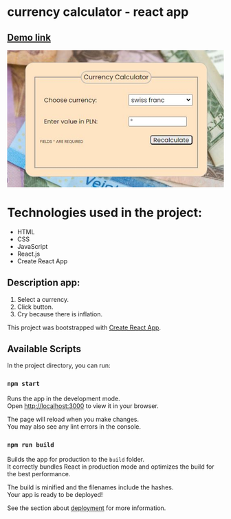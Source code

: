 # currency calculator - react app

## [Demo link](https://adamwilczak.github.io/currrency-calculator---react/)

![Alt text](public/Przechwytywanie.JPG)
# Technologies used in the project:
- HTML
- CSS
- JavaScript
- React.js
- Create React App



## Description app:
1. Select a currency.
2. Click button.
3. Cry because there is inflation.

This project was bootstrapped with [Create React App](https://github.com/facebook/create-react-app).

## Available Scripts

In the project directory, you can run:

### `npm start`

Runs the app in the development mode.\
Open [http://localhost:3000](http://localhost:3000) to view it in your browser.

The page will reload when you make changes.\
You may also see any lint errors in the console.

### `npm run build`

Builds the app for production to the `build` folder.\
It correctly bundles React in production mode and optimizes the build for the best performance.

The build is minified and the filenames include the hashes.\
Your app is ready to be deployed!

See the section about [deployment](https://facebook.github.io/create-react-app/docs/deployment) for more information.
